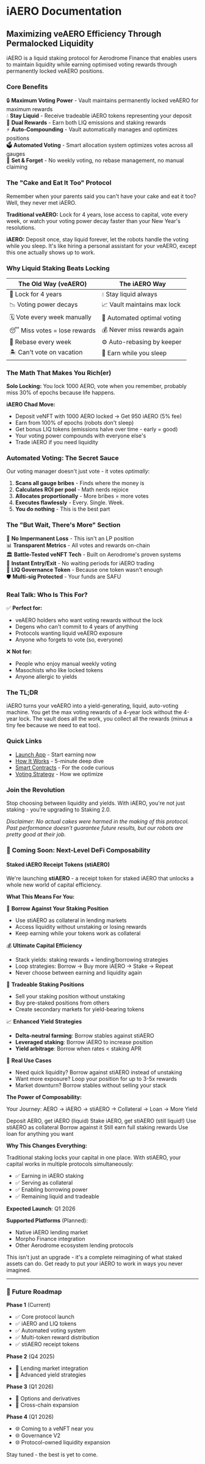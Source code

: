 # iAERO Documentation
## Maximizing veAERO Efficiency Through Permalocked Liquidity

iAERO is a liquid staking protocol for Aerodrome Finance that enables users to maintain liquidity while earning optimised voting rewards through permanently locked veAERO positions.

### Core Benefits

🔒 **Maximum Voting Power** - Vault maintains permanently locked veAERO for maximum rewards  
💧 **Stay Liquid** - Receive tradeable iAERO tokens representing your deposit  
🎁 **Dual Rewards** - Earn both LIQ emissions and staking rewards  
⚡ **Auto-Compounding** - Vault automatically manages and optimizes positions  
🗳️ **Automated Voting** - Smart allocation system optimizes votes across all gauges  
🤖 **Set & Forget** - No weekly voting, no rebase management, no manual claiming  

### The "Cake and Eat It Too" Protocol

Remember when your parents said you can't have your cake and eat it too? Well, they never met iAERO.

**Traditional veAERO:** Lock for 4 years, lose access to capital, vote every week, or watch your voting power decay faster than your New Year's resolutions.

**iAERO:** Deposit once, stay liquid forever, let the robots handle the voting while you sleep. It's like hiring a personal assistant for your veAERO, except this one actually shows up to work.

### Why Liquid Staking Beats Locking

| The Old Way (veAERO) | The iAERO Way |
|----------------------|---------------|
| 🔐 Lock for 4 years | 💧 Stay liquid always |
| 📉 Voting power decays | 📈 Vault maintains max lock |
| 🗓️ Vote every week manually | 🤖 Automated optimal voting |
| 😴 Miss votes = lose rewards | 💰 Never miss rewards again |
| 🔧 Rebase every week | ⚙️ Auto-rebasing by keeper |
| 🏝️ Can't vote on vacation | 🌴 Earn while you sleep |

### The Math That Makes You Rich(er)

**Solo Locking:** You lock 1000 AERO, vote when you remember, probably miss 30% of epochs because life happens.

**iAERO Chad Move:** 
- Deposit veNFT with 1000 AERO locked → Get 950 iAERO (5% fee)
- Earn from 100% of epochs (robots don't sleep)
- Get bonus LIQ tokens (emissions halve over time - early = good)
- Your voting power compounds with everyone else's
- Trade iAERO if you need liquidity

### Automated Voting: The Secret Sauce

Our voting manager doesn't just vote - it votes *optimally*:

1. **Scans all gauge bribes** - Finds where the money is
2. **Calculates ROI per pool** - Math nerds rejoice
3. **Allocates proportionally** - More bribes = more votes
4. **Executes flawlessly** - Every. Single. Week.
5. **You do nothing** - This is the best part

### The "But Wait, There's More" Section

🎰 **No Impermanent Loss** - This isn't an LP position  
📊 **Transparent Metrics** - All votes and rewards on-chain  
🏛️ **Battle-Tested veNFT Tech** - Built on Aerodrome's proven systems  
🔄 **Instant Entry/Exit** - No waiting periods for iAERO trading  
💎 **LIQ Governance Token** - Because one token wasn't enough  
🛡️ **Multi-sig Protected** - Your funds are SAFU  

### Real Talk: Who Is This For?

✅ **Perfect for:**
- veAERO holders who want voting rewards without the lock
- Degens who can't commit to 4 years of anything
- Protocols wanting liquid veAERO exposure
- Anyone who forgets to vote (so, everyone)

❌ **Not for:**
- People who enjoy manual weekly voting
- Masochists who like locked tokens
- Anyone allergic to yields

### The TL;DR

iAERO turns your veAERO into a yield-generating, liquid, auto-voting machine. You get the max voting rewards of a 4-year lock without the 4-year lock. The vault does all the work, you collect all the rewards (minus a tiny fee because we need to eat too).

### Quick Links
- [Launch App](https://iaero.finance) - Start earning now
- [How It Works](getting-started/how-it-works.md) - 5-minute deep dive
- [Smart Contracts](technical/contracts.md) - For the code curious
- [Voting Strategy](protocol/voting-strategy.md) - How we optimize

### Join the Revolution

Stop choosing between liquidity and yields. With iAERO, you're not just staking - you're upgrading to Staking 2.0.

*Disclaimer: No actual cakes were harmed in the making of this protocol. Past performance doesn't guarantee future results, but our robots are pretty good at their job.*

### 🚀 Coming Soon: Next-Level DeFi Composability

#### Staked iAERO Receipt Tokens (stiAERO)

We're launching **stiAERO** - a receipt token for staked iAERO that unlocks a whole new world of capital efficiency.

**What This Means For You:**

🏦 **Borrow Against Your Staking Position**
- Use stiAERO as collateral in lending markets
- Access liquidity without unstaking or losing rewards
- Keep earning while your tokens work as collateral

💰 **Ultimate Capital Efficiency**
- Stack yields: staking rewards + lending/borrowing strategies
- Loop strategies: Borrow → Buy more iAERO → Stake → Repeat
- Never choose between earning and liquidity again

🔄 **Tradeable Staking Positions**
- Sell your staking position without unstaking
- Buy pre-staked positions from others
- Create secondary markets for yield-bearing tokens

📈 **Enhanced Yield Strategies**
- **Delta-neutral farming**: Borrow stables against stiAERO
- **Leveraged staking**: Borrow iAERO to increase position
- **Yield arbitrage**: Borrow when rates < staking APR

🎯 **Real Use Cases**
- Need quick liquidity? Borrow against stiAERO instead of unstaking
- Want more exposure? Loop your position for up to 3-5x rewards
- Market downturn? Borrow stables without selling your stack

**The Power of Composability:**

Your Journey: AERO → iAERO → stiAERO → Collateral → Loan → More Yield

Deposit AERO, get iAERO (liquid)
Stake iAERO, get stiAERO (still liquid!)
Use stiAERO as collateral
Borrow against it
Still earn full staking rewards
Use loan for anything you want

**Why This Changes Everything:**

Traditional staking locks your capital in one place. With stiAERO, your capital works in multiple protocols simultaneously:
- ✅ Earning in iAERO staking
- ✅ Serving as collateral
- ✅ Enabling borrowing power
- ✅ Remaining liquid and tradeable

**Expected Launch**: Q1 2026

**Supported Platforms** (Planned):
- Native iAERO lending market
- Morpho Finance integration
- Other Aerodrome ecosystem lending protocols

This isn't just an upgrade - it's a complete reimagining of what staked assets can do. Get ready to put your iAERO to work in ways you never imagined.

---

### 🔮 Future Roadmap

**Phase 1** (Current)
- ✅ Core protocol launch
- ✅ iAERO and LIQ tokens
- ✅ Automated voting system
- ✅ Multi-token reward distribution
- ✅ stiAERO receipt tokens

**Phase 2** (Q4 2025)
- 🔄 Lending market integration
- 🔄 Advanced yield strategies

**Phase 3** (Q1 2026)
- 🎯 Options and derivatives
- 🎯 Cross-chain expansion

**Phase 4** (Q1 2026)
- 🌐 Coming to a veNFT near you
- 🌐 Governance V2
- 🌐 Protocol-owned liquidity expansion

Stay tuned - the best is yet to come.
